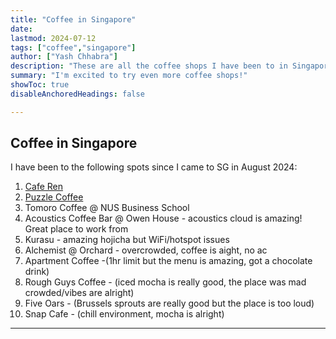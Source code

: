 ```yaml
---
title: "Coffee in Singapore" 
date: 
lastmod: 2024-07-12
tags: ["coffee","singapore"]
author: ["Yash Chhabra"]
description: "These are all the coffee shops I have been to in Singapore."
summary: "I'm excited to try even more coffee shops!"
showToc: true
disableAnchoredHeadings: false

---
```


## Coffee in Singapore

I have been to the following spots since I came to SG in August 2024:

1. [Cafe Ren](https://www.instagram.com/caferen.sg/)
2. [Puzzle Coffee](https://www.instagram.com/thepuzzlecoffee/)
3. Tomoro Coffee @ NUS Business School
4. Acoustics Coffee Bar @ Owen House - acoustics cloud is amazing! Great place to work from
5. Kurasu - amazing hojicha but WiFi/hotspot issues
6. Alchemist @ Orchard - overcrowded, coffee is aight, no ac
7. Apartment Coffee -(1hr limit but the menu is amazing, got a chocolate drink)
8. Rough Guys Coffee - (iced mocha is really good, the place was mad crowded/vibes are alright)
9. Five Oars - (Brussels sprouts are really good but the place is too loud)
10. Snap Cafe - (chill environment, mocha is alright)

---
